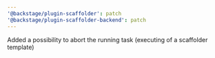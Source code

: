 ```yaml
---
'@backstage/plugin-scaffolder': patch
'@backstage/plugin-scaffolder-backend': patch
---
```


Added a possibility to abort the running task (executing of a scaffolder template)
